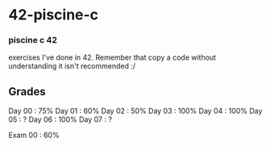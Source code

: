 # 42-piscine-c

### piscine c 42

exercises I've done in 42. Remember that copy a code without understanding it isn't recommended :/ 

## Grades

Day 00 : 75% 
Day 01 :  60% 
Day 02 : 50% 
Day 03 : 100% 
Day 04 : 100% 
Day 05 : ? 
Day 06 : 100% 
Day 07 : ? 
 

Exam 00 : 60%
